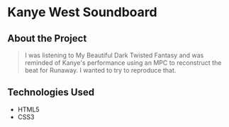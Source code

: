 # Kanye West Soundboard

## About the Project
> I was listening to My Beautiful Dark Twisted Fantasy and was reminded of Kanye's performance using an MPC to reconstruct the beat for Runaway. I wanted to try to reproduce that. 

## Technologies Used
* HTML5
* CSS3
